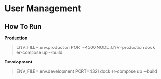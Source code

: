 # User Management

## How To Run

**Production**

> ENV_FILE=.env.production PORT=4500 NODE_ENV=production dock
> er-compose up --build

**Development**

> ENV_FILE=.env.development PORT=4321 dock
> er-compose up --build
